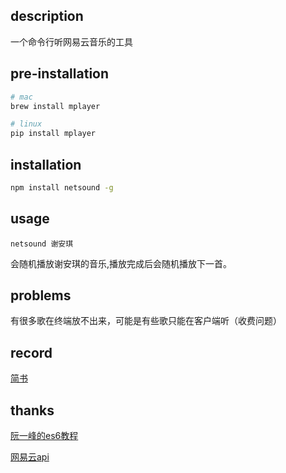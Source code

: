 ## description
一个命令行听网易云音乐的工具

## pre-installation
```bash
# mac
brew install mplayer

# linux
pip install mplayer
```

## installation
```bash
npm install netsound -g
```

## usage
```
netsound 谢安琪
```
会随机播放谢安琪的音乐,播放完成后会随机播放下一首。

## problems
有很多歌在终端放不出来，可能是有些歌只能在客户端听（收费问题）

## record
[简书](http://www.jianshu.com/p/116acbd568ec)

## thanks
[阮一峰的es6教程](http://es6.ruanyifeng.com/)

[网易云api](https://github.com/Binaryify/NeteaseCloudMusicApi/blob/master/LICENSE)
